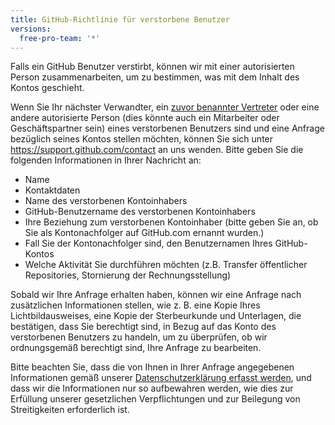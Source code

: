 ```yaml
---
title: GitHub-Richtlinie für verstorbene Benutzer
versions:
  free-pro-team: '*'
---
```


Falls ein GitHub Benutzer verstirbt, können wir mit einer autorisierten Person zusammenarbeiten, um zu bestimmen, was mit dem Inhalt des Kontos geschieht.

Wenn Sie Ihr nächster Verwandter, ein [zuvor benannter Vertreter](/github/setting-up-and-managing-your-github-user-account/maintaining-ownership-continuity-of-your-user-accounts-repositories) oder eine andere autorisierte Person (dies könnte auch ein Mitarbeiter oder Geschäftspartner sein) eines verstorbenen Benutzers sind und eine Anfrage bezüglich seines Kontos stellen möchten, können Sie sich unter https://support.github.com/contact an uns wenden. Bitte geben Sie die folgenden Informationen in Ihrer Nachricht an:

- Name
- Kontaktdaten
- Name des verstorbenen Kontoinhabers
- GitHub-Benutzername des verstorbenen Kontoinhabers
- Ihre Beziehung zum verstorbenen Kontoinhaber (bitte geben Sie an, ob Sie als Kontonachfolger auf GitHub.com ernannt wurden.)
- Fall Sie der Kontonachfolger sind, den Benutzernamen Ihres GitHub-Kontos
- Welche Aktivität Sie durchführen möchten (z.B. Transfer öffentlicher Repositories, Stornierung der Rechnungsstellung)

Sobald wir Ihre Anfrage erhalten haben, können wir eine Anfrage nach zusätzlichen Informationen stellen, wie z. B. eine Kopie Ihres Lichtbildausweises, eine Kopie der Sterbeurkunde und Unterlagen, die bestätigen, dass Sie berechtigt sind, in Bezug auf das Konto des verstorbenen Benutzers zu handeln, um zu überprüfen, ob wir ordnungsgemäß berechtigt sind, Ihre Anfrage zu bearbeiten.

Bitte beachten Sie, dass die von Ihnen in Ihrer Anfrage angegebenen Informationen gemäß unserer [Datenschutzerklärung erfasst werden](/github/site-policy/github-privacy-statement), und dass wir die Informationen nur so aufbewahren werden, wie dies zur Erfüllung unserer gesetzlichen Verpflichtungen und zur Beilegung von Streitigkeiten erforderlich ist.
